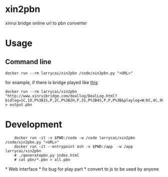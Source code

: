 # xin2pbn

xinrui bridge online url to pbn converter

# Usage
## Command line

    docker run --rm larrycai/xin2pbn /code/xin2pbn.py "<URL>"
    
for example, if there is bridge played like [this](http://www.xinruibridge.com/deallog/DealLog.html?bidlog=1C,1D,P%3B1S,P,2C,P%3B2H,P,2S,P%3B4S,P,P,P%3B&playlog=W:KC,4C,9C,8C%3BW:5C,TC,AC,2C%3BE:7C,3S,3C,JC%3BS:3H,6H,QH,2H%3BN:AH,5H,4H,8H%3BN:AD,5D,6D,2D%3BN:KD,7D,9H,QD%3BN:JD,8D,7S,4D%3BS:TH,KH,9S,7H%3BN:TD,6C,AS,QC%3BS:JH,2S,JS,4S%3BN:3D,6S,8S,KS%3BW:5S,9D,TS,QS%3B&deal=K52.K86.Q42.KQ53%20J9.AQ.AKJT93.JT4%20T64.752.875.A976%20AQ873.JT943.6.82&vul=All&dealer=W&contract=4S&declarer=S&wintrick=10&score=620&str=%E9%94%A6%E6%A0%87%E8%B5%9B%20%E7%AC%AC5%E8%BD%AE%20%E7%89%8C%E5%8F%B7%204/12&dealid=442379062&pbnid=76718646&from=singlemessage&isappinstalled=0)

    docker run --rm larrycai/xin2pbn "http://www.xinruibridge.com/deallog/DealLog.html?bidlog=1C,1D,P%3B1S,P,2C,P%3B2H,P,2S,P%3B4S,P,P,P%3B&playlog=W:KC,4C,9C,8C%3BW:5C,TC,AC,2C%3BE:7C,3S,3C,JC%3BS:3H,6H,QH,2H%3BN:AH,5H,4H,8H%3BN:AD,5D,6D,2D%3BN:KD,7D,9H,QD%3BN:JD,8D,7S,4D%3BS:TH,KH,9S,7H%3BN:TD,6C,AS,QC%3BS:JH,2S,JS,4S%3BN:3D,6S,8S,KS%3BW:5S,9D,TS,QS%3B&deal=K52.K86.Q42.KQ53%20J9.AQ.AKJT93.JT4%20T64.752.875.A976%20AQ873.JT943.6.82&vul=All&dealer=W&contract=4S&declarer=S&wintrick=10&score=620&str=%E9%94%A6%E6%A0%87%E8%B5%9B%20%E7%AC%AC5%E8%BD%AE%20%E7%89%8C%E5%8F%B7%204/12&dealid=442379062&pbnid=76718646&from=singlemessage&isappinstalled=0" > output.pbn

# Development

````
    docker run -it -v $PWD:/code -w /code larrycai/xin2pbn /code/xin2pbn.py "<URL>"
    docker run -it --entrypoint ash -v $PWD:/app  -w /app larrycai/xin2pbn
    # ./generatepbn.py index.html
    # cat pbn/*.pbn > all.pbn
````


<TODO>
* Web interface
* fix bug for play part
* convert to js to be used by anyone
